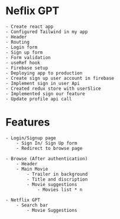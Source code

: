 # Neflix GPT
    - Create react app
    - Configured Tailwind in my app
    - Header
    - Routing
    - Login form 
    - Sign up form
    - Form validation
    - useRef hook
    - Firebase setup
    - Deploying app to production
    - Create sign up user account in firebase
    - Implement sign in user Api
    - Created redux store with userSlice
    - Implemented sign our feature
    - Update profile api call

# Features 
    - Login/Signup page
        - Sign In/ Sign Up form
        - Redirect to browse page

    - Browse (After authentication)
        - Header
        - Main Movie
            - Trailer in background
            - Title and discription
            - Movie suggestions 
                - Movies list * n
    
    - Netflix GPT
        - Search bar
            - Movie Suggestions
            
        